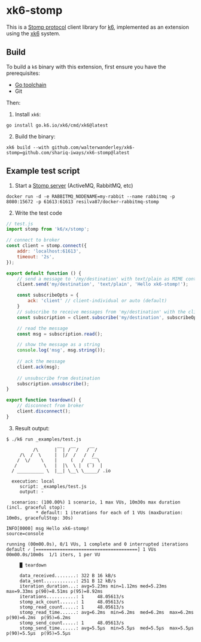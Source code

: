 # xk6-stomp

This is a [Stomp protocol](https://stomp.github.io/) client library for [k6](https://k6.io),
implemented as an extension using the [xk6](https://github.com/grafana/xk6) system.


## Build

To build a `k6` binary with this extension, first ensure you have the prerequisites:

- [Go toolchain](https://go101.org/article/go-toolchain.html)
- Git

Then:

1. Install `xk6`:
  ```shell
  go install go.k6.io/xk6/cmd/xk6@latest
  ```

2. Build the binary:
  ```shell
  xk6 build --with github.com/walterwanderley/xk6-stomp=github.com/shariq-iways/xk6-stomp@latest
  ```

## Example test script

1. Start a [Stomp server](https://stomp.github.io/implementations.html#STOMP_Servers) (ActiveMQ, RabbitMQ, etc)

```shell
docker run -d -e RABBITMQ_NODENAME=my-rabbit --name rabbitmq -p 8080:15672 -p 61613:61613 resilva87/docker-rabbitmq-stomp
```

2. Write the test code

```javascript
// test.js
import stomp from 'k6/x/stomp';

// connect to broker
const client = stomp.connect({
    addr: 'localhost:61613',
    timeout: '2s',
});

export default function () {
    // send a message to '/my/destination' with text/plain as MIME content-type
    client.send('my/destination', 'text/plain', 'Hello xk6-stomp!');

    const subscribeOpts = {
        ack: 'client' // client-individual or auto (default)
    }
    // subscribe to receive messages from 'my/destination' with the client ack mode
    const subscription = client.subscribe('my/destination', subscribeOpts); 

    // read the message
    const msg = subscription.read();

    // show the message as a string
    console.log('msg', msg.string());
    
    // ack the message
    client.ack(msg);
    
    // unsubscribe from destination
    subscription.unsubscribe();
}

export function teardown() {
    // disconnect from broker
    client.disconnect();
}
```

3. Result output:

```shell
$ ./k6 run _examples/test.js 

          /\      |‾‾| /‾‾/   /‾‾/   
     /\  /  \     |  |/  /   /  /    
    /  \/    \    |     (   /   ‾‾\  
   /          \   |  |\  \ |  (‾)  | 
  / __________ \  |__| \__\ \_____/ .io

  execution: local
     script: _examples/test.js
     output: -

  scenarios: (100.00%) 1 scenario, 1 max VUs, 10m30s max duration (incl. graceful stop):
           * default: 1 iterations for each of 1 VUs (maxDuration: 10m0s, gracefulStop: 30s)

INFO[0000] msg Hello xk6-stomp!                          source=console

running (00m00.0s), 0/1 VUs, 1 complete and 0 interrupted iterations
default ✓ [======================================] 1 VUs  00m00.0s/10m0s  1/1 iters, 1 per VU

     █ teardown

     data_received........: 322 B 16 kB/s
     data_sent............: 251 B 12 kB/s
     iteration_duration...: avg=5.23ms min=1.12ms med=5.23ms max=9.33ms p(90)=8.51ms p(95)=8.92ms
     iterations...........: 1     48.05613/s
     stomp_ack_count......: 1     48.05613/s
     stomp_read_count.....: 1     48.05613/s
     stomp_read_time......: avg=6.2ms  min=6.2ms  med=6.2ms  max=6.2ms  p(90)=6.2ms  p(95)=6.2ms 
     stomp_send_count.....: 1     48.05613/s
     stomp_send_time......: avg=5.5µs  min=5.5µs  med=5.5µs  max=5.5µs  p(90)=5.5µs  p(95)=5.5µs
```
